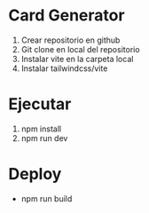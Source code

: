 # Card Generator

1. Crear repositorio en github
2. Git clone en local del repositorio
3. Instalar vite en la carpeta local
4. Instalar tailwindcss/vite

# Ejecutar
1. npm install
2. npm run dev

# Deploy
- npm run build